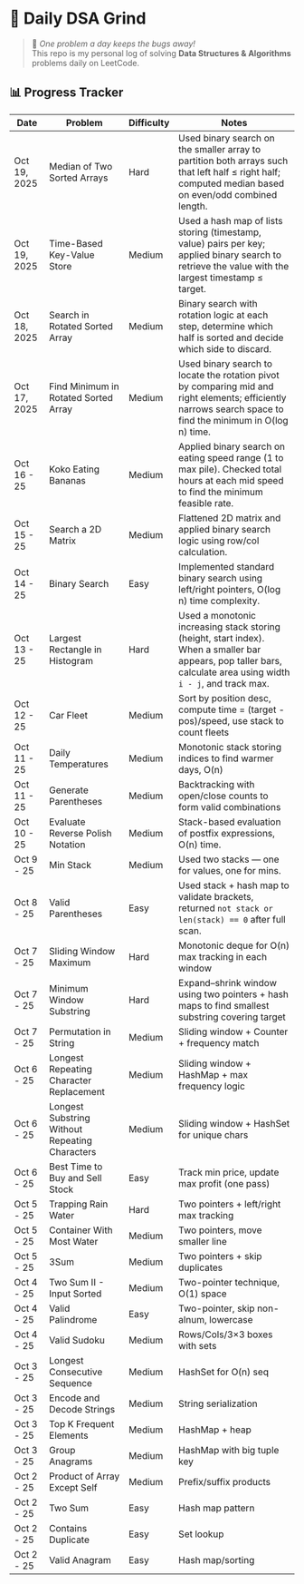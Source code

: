 # 🚀 Daily DSA Grind

> 🌱 _One problem a day keeps the bugs away!_  
> This repo is my personal log of solving **Data Structures & Algorithms** problems daily on LeetCode.

## 📊 Progress Tracker

| Date         | Problem                                        | Difficulty | Notes                                                                                                                                                            |
| ------------ | ---------------------------------------------- | ---------- | ---------------------------------------------------------------------------------------------------------------------------------------------------------------- |
| Oct 19, 2025 | Median of Two Sorted Arrays                    | Hard       | Used binary search on the smaller array to partition both arrays such that left half ≤ right half; computed median based on even/odd combined length.            |
| Oct 19, 2025 | Time-Based Key-Value Store                     | Medium     | Used a hash map of lists storing (timestamp, value) pairs per key; applied binary search to retrieve the value with the largest timestamp ≤ target.              |
| Oct 18, 2025 | Search in Rotated Sorted Array                 | Medium     | Binary search with rotation logic at each step, determine which half is sorted and decide which side to discard.                                                 |
| Oct 17, 2025 | Find Minimum in Rotated Sorted Array           | Medium     | Used binary search to locate the rotation pivot by comparing mid and right elements; efficiently narrows search space to find the minimum in O(log n) time.      |
| Oct 16 - 25  | Koko Eating Bananas                            | Medium     | Applied binary search on eating speed range (1 to max pile). Checked total hours at each mid speed to find the minimum feasible rate.                            |
| Oct 15 - 25  | Search a 2D Matrix                             | Medium     | Flattened 2D matrix and applied binary search logic using row/col calculation.                                                                                   |
| Oct 14 - 25  | Binary Search                                  | Easy       | Implemented standard binary search using left/right pointers, O(log n) time complexity.                                                                          |
| Oct 13 - 25  | Largest Rectangle in Histogram                 | Hard       | Used a monotonic increasing stack storing (height, start index). When a smaller bar appears, pop taller bars, calculate area using width `i - j`, and track max. |
| Oct 12 - 25  | Car Fleet                                      | Medium     | Sort by position desc, compute time = (target - pos)/speed, use stack to count fleets                                                                            |
| Oct 11 - 25  | Daily Temperatures                             | Medium     | Monotonic stack storing indices to find warmer days, O(n)                                                                                                        |
| Oct 11 - 25  | Generate Parentheses                           | Medium     | Backtracking with open/close counts to form valid combinations                                                                                                   |
| Oct 10 - 25  | Evaluate Reverse Polish Notation               | Medium     | Stack-based evaluation of postfix expressions, O(n) time.                                                                                                        |
| Oct 9 - 25   | Min Stack                                      | Medium     | Used two stacks — one for values, one for mins.                                                                                                                  |
| Oct 8 - 25   | Valid Parentheses                              | Easy       | Used stack + hash map to validate brackets, returned `not stack or len(stack) == 0` after full scan.                                                             |
| Oct 7 - 25   | Sliding Window Maximum                         | Hard       | Monotonic deque for O(n) max tracking in each window                                                                                                             |
| Oct 7 - 25   | Minimum Window Substring                       | Hard       | Expand–shrink window using two pointers + hash maps to find smallest substring covering target                                                                   |
| Oct 7 - 25   | Permutation in String                          | Medium     | Sliding window + Counter + frequency match                                                                                                                       |
| Oct 6 - 25   | Longest Repeating Character Replacement        | Medium     | Sliding window + HashMap + max frequency logic                                                                                                                   |
| Oct 6 - 25   | Longest Substring Without Repeating Characters | Medium     | Sliding window + HashSet for unique chars                                                                                                                        |
| Oct 6 - 25   | Best Time to Buy and Sell Stock                | Easy       | Track min price, update max profit (one pass)                                                                                                                    |
| Oct 5 - 25   | Trapping Rain Water                            | Hard       | Two pointers + left/right max tracking                                                                                                                           |
| Oct 5 - 25   | Container With Most Water                      | Medium     | Two pointers, move smaller line                                                                                                                                  |
| Oct 5 - 25   | 3Sum                                           | Medium     | Two pointers + skip duplicates                                                                                                                                   |
| Oct 4 - 25   | Two Sum II - Input Sorted                      | Medium     | Two-pointer technique, O(1) space                                                                                                                                |
| Oct 4 - 25   | Valid Palindrome                               | Easy       | Two-pointer, skip non-alnum, lowercase                                                                                                                           |
| Oct 4 - 25   | Valid Sudoku                                   | Medium     | Rows/Cols/3×3 boxes with sets                                                                                                                                    |
| Oct 3 - 25   | Longest Consecutive Sequence                   | Medium     | HashSet for O(n) seq                                                                                                                                             |
| Oct 3 - 25   | Encode and Decode Strings                      | Medium     | String serialization                                                                                                                                             |
| Oct 3 - 25   | Top K Frequent Elements                        | Medium     | HashMap + heap                                                                                                                                                   |
| Oct 3 - 25   | Group Anagrams                                 | Medium     | HashMap with big tuple key                                                                                                                                       |
| Oct 2 - 25   | Product of Array Except Self                   | Medium     | Prefix/suffix products                                                                                                                                           |
| Oct 2 - 25   | Two Sum                                        | Easy       | Hash map pattern                                                                                                                                                 |
| Oct 2 - 25   | Contains Duplicate                             | Easy       | Set lookup                                                                                                                                                       |
| Oct 2 - 25   | Valid Anagram                                  | Easy       | Hash map/sorting                                                                                                                                                 |
